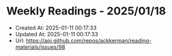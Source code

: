 # Weekly Readings - 2025/01/18

- Created At: 2025-01-11 00:17:33
- Updated At: 2025-01-11 00:17:33
- Url: https://api.github.com/repos/ackkerman/reading-materials/issues/98

